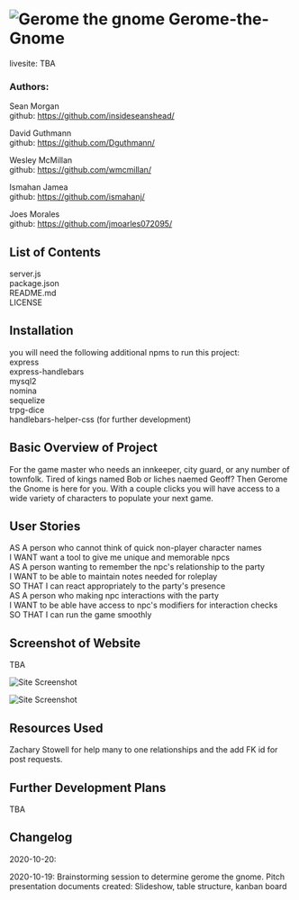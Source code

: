 # ![Gerome the gnome]()  Gerome-the-Gnome
livesite: TBA  

### Authors: 
Sean Morgan  
github: https://github.com/insideseanshead/  

David Guthmann  
github: https://github.com/Dguthmann/  

Wesley McMillan  
github: https://github.com/wmcmillan/  

Ismahan Jamea  
github: https://github.com/ismahanj/  

Joes Morales  
github: https://github.com/jmoarles072095/


## List of Contents

server.js  
package.json  
README.md  
LICENSE  


## Installation
you will need the following additional npms to run this project:  
express  
express-handlebars  
mysql2  
nomina  
sequelize  
trpg-dice  
handlebars-helper-css (for further development)


## Basic Overview of Project
For the game master who needs an innkeeper, city guard, or any number of townfolk.  Tired of kings named Bob or liches naemed Geoff?  Then Gerome the Gnome is here for you.  With a couple clicks you will have access to a wide variety of characters to populate your next game.


## User Stories
AS A person who cannot think of quick non-player character names  
I WANT want a tool to give me unique and memorable npcs  
AS A person wanting to remember the npc's relationship to the party  
I WANT to be able to maintain notes needed for roleplay  
SO THAT I can react appropriately to the party's presence  
AS A person who making npc interactions with the party  
I WANT to be able have access to npc's modifiers for interaction checks  
SO THAT I can run the game smoothly  


## Screenshot of Website

TBA

![Site Screenshot]()

![Site Screenshot]()


## Resources Used

Zachary Stowell for help many to one relationships and the add FK id for post requests.


## Further Development Plans

TBA


## Changelog

2020-10-20:   

2020-10-19: Brainstorming session to determine gerome the gnome.  Pitch presentation documents created: Slideshow, table structure, kanban board  